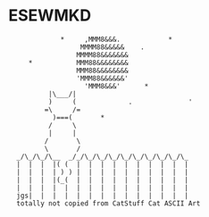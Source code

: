 # ESEWMKD
                 *     ,MMM8&&&.            *
                      MMMM88&&&&&    .
                     MMMM88&&&&&&&
         *           MMM88&&&&&&&&
                     MMM88&&&&&&&&
                     'MMM88&&&&&&'
                       'MMM8&&&'      *
              |\___/|
              )     (             .              '
             =\     /=
               )===(       *
              /     \
              |     |
             /       \
             \       /
      _/\_/\_/\__  _/_/\_/\_/\_/\_/\_/\_/\_/\_/\_
      |  |  |  |( (  |  |  |  |  |  |  |  |  |  |
      |  |  |  | ) ) |  |  |  |  |  |  |  |  |  |
      |  |  |  |(_(  |  |  |  |  |  |  |  |  |  |
      |  |  |  |  |  |  |  |  |  |  |  |  |  |  |
      jgs|  |  |  |  |  |  |  |  |  |  |  |  |  |
      totally not copied from CatStuff Cat ASCII Art
